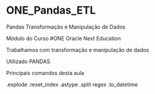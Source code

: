 # ONE_Pandas_ETL
Pandas Transformação e Manipulação de Dados

Módulo do Curso #ONE Oracle Next Education

Trabalhamos com transformação e manipulação de dados

Utilizado PANDAS

Principais comandos desta aula

.explode
.reset_index
.astype
.split
regex
.to_datetime

